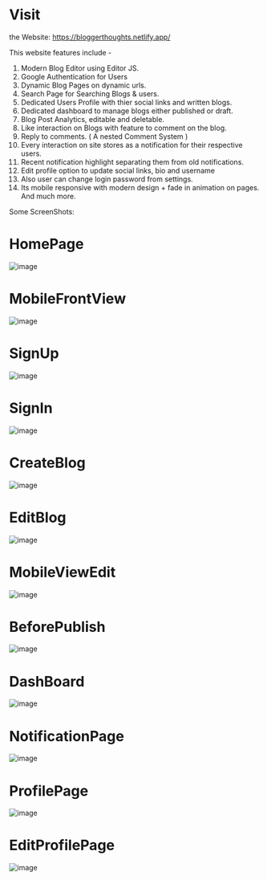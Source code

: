 # Visit
the Website: https://bloggerthoughts.netlify.app/

This website features include -
1. Modern Blog Editor using Editor JS.
2. Google Authentication for Users
3. Dynamic Blog Pages on dynamic urls.
4. Search Page for Searching Blogs & users.
5. Dedicated Users Profile with thier social links and written blogs.
6. Dedicated dashboard to manage blogs either published or draft.
7. Blog Post Analytics, editable and deletable.
8. Like interaction on Blogs with feature to comment on the blog.
9. Reply to comments. ( A nested Comment System )
10. Every interaction on site stores as a notification for their respective users.
11. Recent notification highlight separating them from old notifications.
12. Edit profile option to update social links, bio and username
13. Also user can change login password from settings.
14. Its mobile responsive with modern design + fade in animation on pages.
And much more.

Some ScreenShots:
# HomePage
![image](https://res.cloudinary.com/dx43z0uml/image/upload/v1739903896/111_rgl1xs.png)
# MobileFrontView
![image](https://res.cloudinary.com/dx43z0uml/image/upload/v1739905313/101010_azp5nm.png)
# SignUp
![image](https://res.cloudinary.com/dx43z0uml/image/upload/v1739904009/222_bbyk40.png)
# SignIn
![image](https://res.cloudinary.com/dx43z0uml/image/upload/v1739904203/333_rhkmkr.png)
# CreateBlog
![image](https://res.cloudinary.com/dx43z0uml/image/upload/v1739904264/444_rtaeac.png)
# EditBlog
![image](https://res.cloudinary.com/dx43z0uml/image/upload/v1739904992/555_ly2pqp.png)
# MobileViewEdit
![image](https://res.cloudinary.com/dx43z0uml/image/upload/v1739904992/555_ly2pqp.png)
# BeforePublish
![image](https://res.cloudinary.com/dx43z0uml/image/upload/v1739905634/11111_l8eekg.png)
# DashBoard
![image](https://res.cloudinary.com/dx43z0uml/image/upload/v1739905114/666_xla7bw.png)
# NotificationPage
![image](https://res.cloudinary.com/dx43z0uml/image/upload/v1739905164/777_pkzmji.png)
# ProfilePage
![image](https://res.cloudinary.com/dx43z0uml/image/upload/v1739905215/888_hzqsq7.png)
# EditProfilePage
![image](https://res.cloudinary.com/dx43z0uml/image/upload/v1739905258/999_ouo9fk.png)


